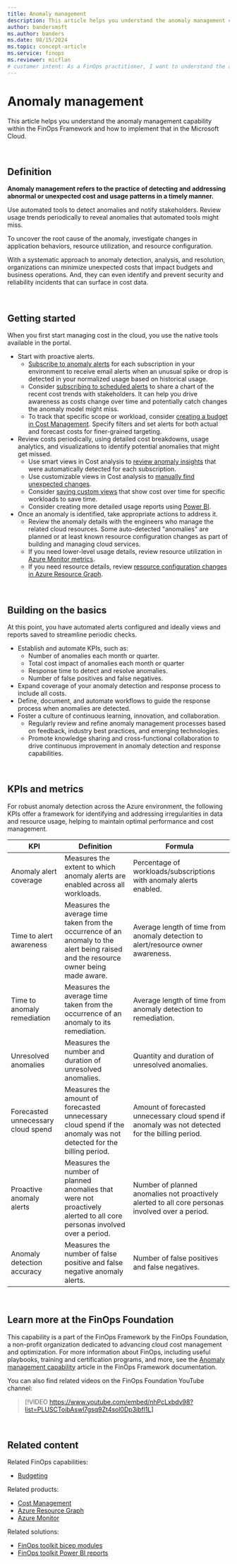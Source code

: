 ```yaml
---
title: Anomaly management
description: This article helps you understand the anomaly management capability within the FinOps Framework and how to implement that in the Microsoft Cloud.
author: bandersmsft
ms.author: banders
ms.date: 08/15/2024
ms.topic: concept-article
ms.service: finops
ms.reviewer: micflan
# customer intent: As a FinOps practitioner, I want to understand the anomaly management capability so that I can implement it in the Microsoft Cloud.
---
```



<!-- markdownlint-disable-next-line MD025 -->
# Anomaly management

This article helps you understand the anomaly management capability within the FinOps Framework and how to implement that in the Microsoft Cloud.

<br>

## Definition

**Anomaly management refers to the practice of detecting and addressing abnormal or unexpected cost and usage patterns in a timely manner.**

Use automated tools to detect anomalies and notify stakeholders. Review usage trends periodically to reveal anomalies that automated tools might miss.

To uncover the root cause of the anomaly, investigate changes in application behaviors, resource utilization, and resource configuration.

With a systematic approach to anomaly detection, analysis, and resolution, organizations can minimize unexpected costs that impact budgets and business operations. And, they can even identify and prevent security and reliability incidents that can surface in cost data.

<br>

## Getting started

When you first start managing cost in the cloud, you use the native tools available in the portal.

- Start with proactive alerts.
  - [Subscribe to anomaly alerts](/azure/cost-management-billing/understand/analyze-unexpected-charges#create-an-anomaly-alert) for each subscription in your environment to receive email alerts when an unusual spike or drop is detected in your normalized usage based on historical usage.
  - Consider [subscribing to scheduled alerts](/azure/cost-management-billing/costs/save-share-views#subscribe-to-scheduled-alerts) to share a chart of the recent cost trends with stakeholders. It can help you drive awareness as costs change over time and potentially catch changes the anomaly model might miss.
  - To track that specific scope or workload, consider [creating a budget in Cost Management](/azure/cost-management-billing/costs/tutorial-acm-create-budgets). Specify filters and set alerts for both actual and forecast costs for finer-grained targeting.
- Review costs periodically, using detailed cost breakdowns, usage analytics, and visualizations to identify potential anomalies that might get missed.
  - Use smart views in Cost analysis to [review anomaly insights](/azure/cost-management-billing/understand/analyze-unexpected-charges#identify-cost-anomalies) that were automatically detected for each subscription.
  - Use customizable views in Cost analysis to [manually find unexpected changes](/azure/cost-management-billing/understand/analyze-unexpected-charges#manually-find-unexpected-cost-changes).
  - Consider [saving custom views](/azure/cost-management-billing/costs/save-share-views) that show cost over time for specific workloads to save time.
  - Consider creating more detailed usage reports using [Power BI](../../toolkit/power-bi/reports.md).
- Once an anomaly is identified, take appropriate actions to address it.
  - Review the anomaly details with the engineers who manage the related cloud resources. Some auto-detected "anomalies" are planned or at least known resource configuration changes as part of building and managing cloud services.
  - If you need lower-level usage details, review resource utilization in [Azure Monitor metrics](/azure/azure-monitor/essentials/metrics-getting-started).
  - If you need resource details, review [resource configuration changes in Azure Resource Graph](/azure/governance/resource-graph/how-to/get-resource-changes).

<br>

## Building on the basics

At this point, you have automated alerts configured and ideally views and reports saved to streamline periodic checks.

- Establish and automate KPIs, such as:
  - Number of anomalies each month or quarter.
  - Total cost impact of anomalies each month or quarter
  - Response time to detect and resolve anomalies.
  - Number of false positives and false negatives.
- Expand coverage of your anomaly detection and response process to include all costs.
- Define, document, and automate workflows to guide the response process when anomalies are detected.
- Foster a culture of continuous learning, innovation, and collaboration.
  - Regularly review and refine anomaly management processes based on feedback, industry best practices, and emerging technologies.
  - Promote knowledge sharing and cross-functional collaboration to drive continuous improvement in anomaly detection and response capabilities.

<br>

## KPIs and metrics

For robust anomaly detection across the Azure environment, the following KPIs offer a framework for identifying and addressing irregularities in data and resource usage, helping to maintain optimal performance and cost management.

| **KPI** | **Definition** | **Formula** |
|--------------|----------------|---------|
| Anomaly alert coverage | Measures the extent to which anomaly alerts are enabled across all workloads. | Percentage of workloads/subscriptions with anomaly alerts enabled. |
| Time to alert awareness | Measures the average time taken from the occurrence of an anomaly to the alert being raised and the resource owner being made aware. | Average length of time from anomaly detection to alert/resource owner awareness. |
| Time to anomaly remediation | Measures the average time taken from the occurrence of an anomaly to its remediation. | Average length of time from anomaly detection to remediation. |
| Unresolved anomalies | Measures the number and duration of unresolved anomalies. | Quantity and duration of unresolved anomalies. |
| Forecasted unnecessary cloud spend | Measures the amount of forecasted unnecessary cloud spend if the anomaly was not detected for the billing period. | Amount of forecasted unnecessary cloud spend if anomaly was not detected for the billing period. |
| Proactive anomaly alerts | Measures the number of planned anomalies that were not proactively alerted to all core personas involved over a period. | Number of planned anomalies not proactively alerted to all core personas involved over a period. |
| Anomaly detection accuracy | Measures the number of false positive and false negative anomaly alerts. | Number of false positives and false negatives. |

<br>

## Learn more at the FinOps Foundation

This capability is a part of the FinOps Framework by the FinOps Foundation, a non-profit organization dedicated to advancing cloud cost management and optimization. For more information about FinOps, including useful playbooks, training and certification programs, and more, see the [Anomaly management capability](https://www.finops.org/framework/capabilities/anomaly-management) article in the FinOps Framework documentation.

You can also find related videos on the FinOps Foundation YouTube channel:

> [!VIDEO https://www.youtube.com/embed/nhPcLxbdv98?list=PLUSCToibAswl7gsq9Zt4sol0Dp3ibfl1L]

<br>

## Related content

Related FinOps capabilities:

- [Budgeting](../quantify/budgeting.md)

Related products:

- [Cost Management](/azure/cost-management-billing/costs/)
- [Azure Resource Graph](/azure/governance/resource-graph/)
- [Azure Monitor](/azure/azure-monitor/)

Related solutions:

- [FinOps toolkit bicep modules](../../toolkit/bicep-registry/modules.md)
- [FinOps toolkit Power BI reports](../../toolkit/power-bi/reports.md)

<br>
